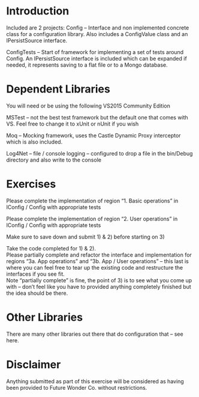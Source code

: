 # Introduction
Included are 2 projects:
Config – Interface and non implemented concrete class for a configuration library.  Also includes a ConfigValue class and an IPersistSource interface.

ConfigTests – Start of framework for implementing a set of tests around Config.  An IPersistSource interface is included which can be expanded if needed, it represents saving to a flat file or to a Mongo database.

# Dependent Libraries
You will need or be using the following
VS2015 Community Edition

MSTest – not the best test framework but the default one that comes with VS.  Feel free to change it to xUnit or nUnit if you wish

Moq – Mocking framework, uses the Castle Dynamic Proxy interceptor which is also included.

Log4Net – file / console logging – configured to drop a file in the bin/Debug directory and also write to the console
 
# Exercises
Please complete the implementation of region “1. Basic operations” in IConfig / Config with appropriate tests

Please complete the implementation of region “2. User operations” in IConfig / Config with appropriate tests

Make sure to save down and submit 1) & 2) before starting on 3)

Take the code completed for 1) & 2).  
Please partially complete and refactor the interface and implementation for regions “3a. App operations” and “3b. App / User operations” – this last is where you can feel free to tear up the existing code and restructure the interfaces if you see fit.  
Note “partially complete” is fine, the point of 3) is to see what you come up with – don’t feel like you have to provided anything completely finished but the idea should be there.
 
# Other Libraries
There are many other libraries out there that do configuration that – see here.
 
# Disclaimer
Anything submitted as part of this exercise will be considered as having been provided to Future Wonder Co. without restrictions.
